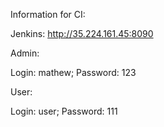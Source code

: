 Information for CI:

Jenkins: http://35.224.161.45:8090

Admin:

Login: mathew;
Password: 123

User:

Login: user;
Password: 111
